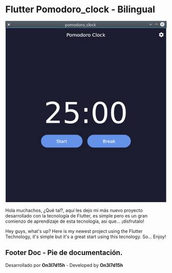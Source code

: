 # Flutter Pomodoro_clock - Bilingual

!["First Image - Primera Imágen"](previews/preview1.png)

Hola muchachos, ¿Qué tal?, aquí les dejo mi más nuevo proyecto desarrollado con la tecnología de Flutter, es simple pero es un gran comienzo de aprendizaje de esta tecnología, asi que... ¡disfrutalo!

Hey guys, what's up? Here is my newest project using the Flutter Technology, it's simple but it's a great start using this tecnology. So... Enjoy!

## Footer Doc - Pie de documentación.

Desarrollado por **On3l7d15h** - Developed by **On3l7d15h**
